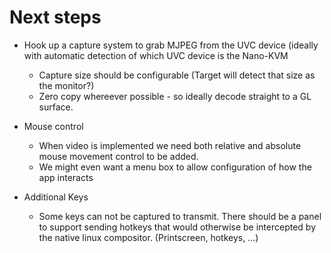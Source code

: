 # Next steps

- Hook up a capture system to grab MJPEG from the UVC device (ideally with automatic detection of which UVC device is the Nano-KVM
  - Capture size should be configurable (Target will detect that size as the monitor?)
  - Zero copy whereever possible - so ideally decode straight to a GL surface.

- Mouse control
  - When video is implemented we need both relative and absolute mouse movement
    control to be added.
  - We might even want a menu box to allow configuration of how the app interacts

- Additional Keys
  - Some keys can not be captured to transmit. There should be a panel
    to support sending hotkeys that would otherwise be intercepted
    by the native linux compositor. (Printscreen, hotkeys, ...)

